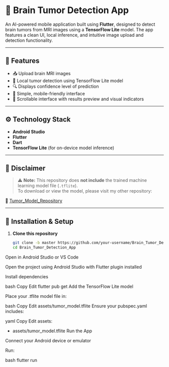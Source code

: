 # 🧠 Brain Tumor Detection App

An AI-powered mobile application built using **Flutter**, designed to detect brain tumors from MRI images using a **TensorFlow Lite** model. The app features a clean UI, local inference, and intuitive image upload and detection functionality.

---

## 📱 Features

- 📤 Upload brain MRI images
- 🧠 Local tumor detection using TensorFlow Lite model
- 🔍 Displays confidence level of prediction
- 🎯 Simple, mobile-friendly interface
- 🧾 Scrollable interface with results preview and visual indicators

---

## ⚙️ Technology Stack

- **Android Studio**
- **Flutter**
- **Dart**
- **TensorFlow Lite** (for on-device model inference)

---

## 🚧 Disclaimer

> ⚠️ **Note:** This repository does **not include** the trained machine learning model file (`.tflite`).  
> To download or view the model, please visit my other repository:

🔗 [Tumor_Model_Repository](https://github.com/your-username/tumor-model-repo)

---

## 🔧 Installation & Setup

1. **Clone this repository**
   ```bash
   git clone -b master https://github.com/your-username/Brain_Tumor_Detection_App.git
   cd Brain_Tumor_Detection_App
Open in Android Studio or VS Code

Open the project using Android Studio with Flutter plugin installed

Install dependencies

bash
Copy
Edit
flutter pub get
Add the TensorFlow Lite model

Place your .tflite model file in:

bash
Copy
Edit
assets/tumor_model.tflite
Ensure your pubspec.yaml includes:

yaml
Copy
Edit
assets:
  - assets/tumor_model.tflite
Run the App

Connect your Android device or emulator

Run:

bash
flutter run
